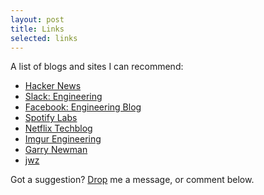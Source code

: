 ```yaml
---
layout: post
title: Links
selected: links
---
```


A list of blogs and sites I can recommend:
- [Hacker News](https://news.ycombinator.com)
- [Slack: Engineering](https://slack.engineering)
- [Facebook: Engineering Blog](https://code.facebook.com/posts)
- [Spotify Labs](https://labs.spotify.com)
- [Netflix Techblog](https://techblog.netflix.com)
- [Imgur Engineering](https://blog.imgur.com/category/eng)
- [Garry Newman](https://garry.tv)
- [jwz](https://www.jwz.org)

Got a suggestion? [Drop](/contact) me a message, or comment below.
